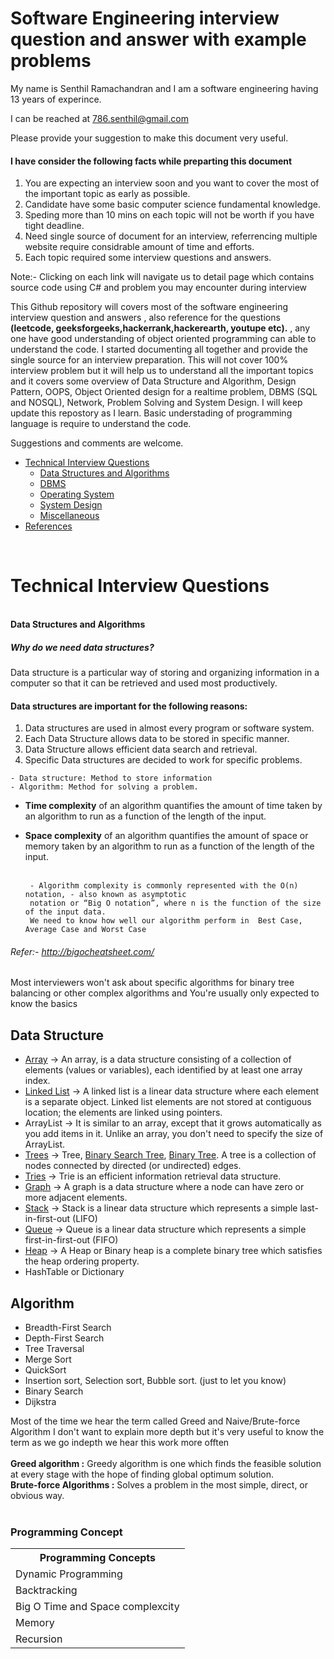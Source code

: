 # Software Engineering interview question and answer with example problems

My name is Senthil Ramachandran and I am a software engineering having 13 years of experince.

I can be reached at 786.senthil@gmail.com

Please provide your suggestion to make this document very useful.

#### I have consider the following facts while preparting this document
1. You are expecting an interview soon and you want to cover the most of the important topic as early as possible.
2. Candidate have some basic computer science fundamental knowledge.
3. Speding more than 10 mins on each topic will not be worth if you have tight deadline.
4. Need single source of document for an interview, referrencing multiple website require considrable amount of time and efforts. 
5. Each topic required some interview questions and answers. 

Note:- Clicking on each link will navigate us to detail page which contains source code using C# and problem you may encounter during interview


This Github repository will covers most of the software engineering interview  question and answers , also reference for the questions <b> (leetcode, geeksforgeeks,hackerrank,hackerearth, youtupe etc).</b> , any one have good understanding of object oriented programming  can able to understand the code. I started documenting all together and provide the single source for an interview preparation. This will not cover 100% interview problem but it will help us to understand all the important topics and it covers some overview of Data Structure and Algorithm, Design Pattern, OOPS, Object Oriented design for a realtime problem, DBMS (SQL and NOSQL), Network, Problem Solving and System Design. I will keep update this repostory as I learn. Basic understading of programming language is require to understand the code.

Suggestions and comments are welcome. 

* [Technical Interview Questions](#tech)
   * [Data Structures and Algorithms](#dsalg)
   * [DBMS](#dbms)
   * [Operating System](#os)
   * [System Design](#design)
   * [Miscellaneous](#misc)
* [References](#ref)
<br/>
<h1> <b name="tech">Technical Interview Questions</b> </h1>
 <br/>
 <b name="dsalg">Data Structures and Algorithms</b>
 <p> 
  <h5>Why do we need data structures? </h5>
Data structure is a particular way of storing and organizing information in a computer so that it can be retrieved and used most productively.

#### Data structures are important for the following reasons:

1. Data structures are used in almost every program or software system.
2. Each Data Structure allows data to be stored in specific manner.
3. Data Structure allows efficient data search and retrieval.
4. Specific Data structures are decided to work for specific problems.
 </p>
 
    - Data structure: Method to store information
    - Algorithm: Method for solving a problem.


  - <b>Time complexity</b> of an algorithm quantifies the amount of time taken by an algorithm to run as a function of the length of the input.
  - <b>Space complexity</b> of an algorithm quantifies the amount of space or memory taken by an algorithm to run as a function of the length of the input.<br/><br>
    
         - Algorithm complexity is commonly represented with the O(n) notation, - also known as asymptotic 
         notation or “Big O notation”, where n is the function of the size of the input data. 
         We need to know how well our algorithm perform in  Best Case, Average Case and Worst Case 
   ###### Refer:- http://bigocheatsheet.com/

Most interviewers won't ask about specific algorithms for binary tree balancing or other complex algorithms and 
 You're usually only expected to know the basics</font>
 
## Data Structure
- [Array](https://github.com/senthil338/coding_interview/tree/master/CodingPractice/CodingPractice/DataStructure/Array) -> An array, is a data structure consisting of a collection of elements (values or variables), each identified by at least one array index.
- [Linked List](https://github.com/senthil338/coding_interview/tree/master/CodingPractice/CodingPractice/DataStructure/LinkedList) -> A linked list is a linear data structure where each element is a separate object. Linked list elements are not stored at contiguous location; the elements are linked using pointers.
- ArrayList -> It is similar to an array, except that it grows automatically as you add items in it. Unlike an array, you don't need to specify the size of ArrayList.
- [Trees](https://github.com/senthil338/coding_interview/tree/master/CodingPractice/CodingPractice/DataStructure/Trees) -> Tree, [Binary Search Tree](https://github.com/senthil338/coding_interview/blob/master/CodingPractice/CodingPractice/DataStructure/Trees/README.MD#binarytree), [Binary Tree](https://github.com/senthil338/coding_interview/blob/master/CodingPractice/CodingPractice/DataStructure/Trees/README.MD#binarytree). A tree is a collection of nodes connected by directed (or undirected) edges.
- [Tries](https://github.com/senthil338/coding_interview/tree/master/CodingPractice/CodingPractice/DataStructure/Trie) -> Trie is an efficient information retrieval data structure.
- [Graph](https://github.com/senthil338/coding_interview/tree/master/CodingPractice/CodingPractice/GraphAlgorithm) -> A graph is a data structure where a node can have zero or more adjacent elements.
- [Stack](https://github.com/senthil338/coding_interview/tree/master/CodingPractice/CodingPractice/DataStructure/Stack) -> Stack is a linear data structure which represents a simple last-in-first-out (LIFO) 
- [Queue](https://github.com/senthil338/coding_interview/tree/master/CodingPractice/CodingPractice/DataStructure/Queue) -> Queue is a linear data structure which represents a simple first-in-first-out (FIFO) 
- [Heap](https://github.com/senthil338/coding_interview/blob/master/CodingPractice/CodingPractice/DataStructure/Heap/README.MD) -> A Heap or Binary heap is a complete binary tree which satisfies the heap ordering property.
- HashTable or Dictionary

## Algorithm
- Breadth-First Search
- Depth-First Search
- Tree Traversal
- Merge Sort
- QuickSort
- Insertion sort, Selection sort, Bubble sort. (just to let you know)
- Binary Search
- Dijkstra

 
Most of the time we hear the term called Greed and Naive/Brute-force  Algorithm
I don't want to explain more depth but it's very useful to know the term as we go indepth we hear this work more offten </br></br>
<b>Greed algorithm :</b> Greedy algorithm is one which finds the feasible solution at every stage with the hope of finding global optimum solution.
</br><b>Brute-force Algorithms :</b> Solves a problem in the most simple, direct, or obvious way.
</br></br> <h3> Programming Concept </h3>
<table>
<tr><th>Programming Concepts</th></tr>
<tr><td>Dynamic Programming</td></tr>
<tr><td>Backtracking</td></tr>
<tr><td>Big O Time and Space complexcity</td></tr>
<tr><td>Memory </td></tr>
<tr><td>Recursion</td></tr>

</table>






<p name="graph"></p>



